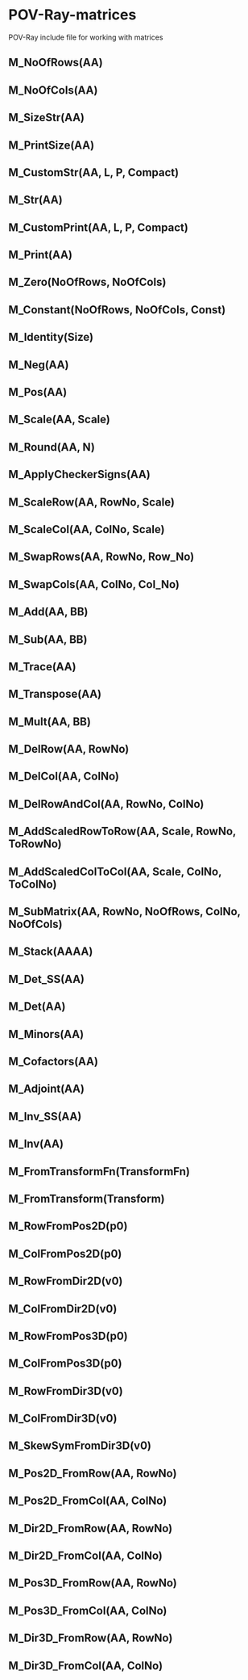 # POV-Ray-matrices
POV-Ray include file for working with matrices

## M_NoOfRows(AA)

## M_NoOfCols(AA)

## M_SizeStr(AA)

## M_PrintSize(AA)

## M_CustomStr(AA, L, P, Compact)

## M_Str(AA)

## M_CustomPrint(AA, L, P, Compact)

## M_Print(AA)

## M_Zero(NoOfRows, NoOfCols)

## M_Constant(NoOfRows, NoOfCols, Const)

## M_Identity(Size)

## M_Neg(AA)

## M_Pos(AA)

## M_Scale(AA, Scale)

## M_Round(AA, N)

## M_ApplyCheckerSigns(AA)

## M_ScaleRow(AA, RowNo, Scale)

## M_ScaleCol(AA, ColNo, Scale)

## M_SwapRows(AA, RowNo, Row_No)

## M_SwapCols(AA, ColNo, Col_No)

## M_Add(AA, BB)

## M_Sub(AA, BB)

## M_Trace(AA)

## M_Transpose(AA)

## M_Mult(AA, BB)

## M_DelRow(AA, RowNo)

## M_DelCol(AA, ColNo)

## M_DelRowAndCol(AA, RowNo, ColNo)

## M_AddScaledRowToRow(AA, Scale, RowNo, ToRowNo)

## M_AddScaledColToCol(AA, Scale, ColNo, ToColNo)

## M_SubMatrix(AA, RowNo, NoOfRows, ColNo, NoOfCols)

## M_Stack(AAAA)

## M_Det_SS(AA)

## M_Det(AA)

## M_Minors(AA)

## M_Cofactors(AA)

## M_Adjoint(AA)

## M_Inv_SS(AA)

## M_Inv(AA)

## M_FromTransformFn(TransformFn)

## M_FromTransform(Transform)

## M_RowFromPos2D(p0)

## M_ColFromPos2D(p0)

## M_RowFromDir2D(v0)

## M_ColFromDir2D(v0)

## M_RowFromPos3D(p0)

## M_ColFromPos3D(p0)

## M_RowFromDir3D(v0)

## M_ColFromDir3D(v0)

## M_SkewSymFromDir3D(v0)

## M_Pos2D_FromRow(AA, RowNo)

## M_Pos2D_FromCol(AA, ColNo)

## M_Dir2D_FromRow(AA, RowNo)

## M_Dir2D_FromCol(AA, ColNo)

## M_Pos3D_FromRow(AA, RowNo)

## M_Pos3D_FromCol(AA, ColNo)

## M_Dir3D_FromRow(AA, RowNo)

## M_Dir3D_FromCol(AA, ColNo)


